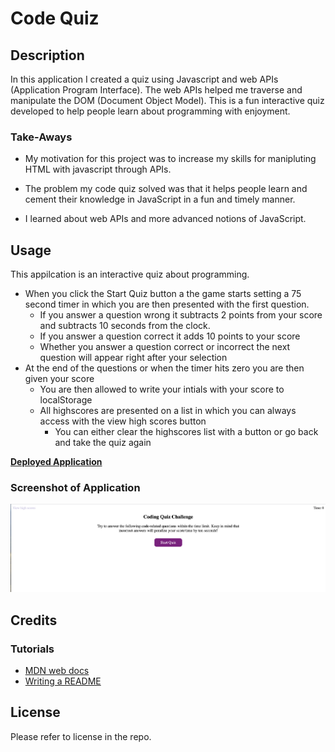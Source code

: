 # Code Quiz

## Description

In this application I created a quiz using Javascript and web APIs (Application Program Interface). The web APIs helped me traverse and manipulate the DOM (Document Object Model). This is a fun interactive quiz developed to help people learn about programming with enjoyment.

### Take-Aways

- My motivation for this project was to increase my skills for manipluting HTML with javascript through APIs.

- The problem my code quiz solved was that it helps people learn and cement their knowledge in JavaScript in a fun and timely manner.

- I learned about web APIs and more advanced notions of JavaScript.

## Usage

This appilcation is an interactive quiz about programming.

- When you click the Start Quiz button a the game starts setting a 75 second timer in which you are then presented with the first question.
    - If you answer a question wrong it subtracts 2 points from your score and subtracts 10 seconds from the clock.
    - If you answer a question correct it adds 10 points to your score
    - Whether you answer a question correct or incorrect the next question will appear right after your selection
- At the end of the questions or when the timer hits zero you are then given your score
    - You are then allowed to write your intials with your score to localStorage
    - All highscores are presented on a list in which you can always access with the view high scores button
        - You can either clear the highscores list with a button or go back and take the quiz again

**[Deployed Application](https://kpierce236.github.io/Code-Quiz/)**

### Screenshot of Application

![Screenshot of Appilcation](images/screenshot.png "Screenshot of Appilcation")

## Credits

### Tutorials

- [MDN web docs](https://developer.mozilla.org/en-US/docs/Web/JavaScript)
- [Writing a README](https://coding-boot-camp.github.io/full-stack/github/professional-readme-guide)

## License

Please refer to license in the repo.